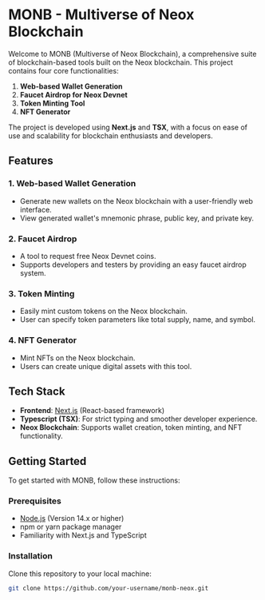 # MONB - Multiverse of Neox Blockchain

Welcome to MONB (Multiverse of Neox Blockchain), a comprehensive suite of blockchain-based tools built on the Neox blockchain. This project contains four core functionalities:

1. **Web-based Wallet Generation**
2. **Faucet Airdrop for Neox Devnet**
3. **Token Minting Tool**
4. **NFT Generator**

The project is developed using **Next.js** and **TSX**, with a focus on ease of use and scalability for blockchain enthusiasts and developers.

## Features

### 1. **Web-based Wallet Generation**
   - Generate new wallets on the Neox blockchain with a user-friendly web interface.
   - View generated wallet's mnemonic phrase, public key, and private key.

### 2. **Faucet Airdrop**
   - A tool to request free Neox Devnet coins.
   - Supports developers and testers by providing an easy faucet airdrop system.

### 3. **Token Minting**
   - Easily mint custom tokens on the Neox blockchain.
   - User can specify token parameters like total supply, name, and symbol.

### 4. **NFT Generator**
   - Mint NFTs on the Neox blockchain.
   - Users can create unique digital assets with this tool.

## Tech Stack

- **Frontend**: [Next.js](https://nextjs.org) (React-based framework)
- **Typescript (TSX)**: For strict typing and smoother developer experience.
- **Neox Blockchain**: Supports wallet creation, token minting, and NFT functionality.

## Getting Started

To get started with MONB, follow these instructions:

### Prerequisites

- [Node.js](https://nodejs.org/en/download/) (Version 14.x or higher)
- npm or yarn package manager
- Familiarity with Next.js and TypeScript

### Installation

Clone this repository to your local machine:

```bash
git clone https://github.com/your-username/monb-neox.git
